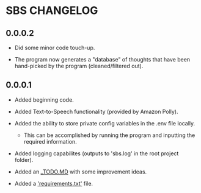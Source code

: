 # SBS CHANGELOG

## 0.0.0.2

- Did some minor code touch-up.

- The program now generates a "database" of thoughts that have been hand-picked by the program (cleaned/filtered out).

## 0.0.0.1

- Added beginning code.

- Added Text-to-Speech functionality (provided by Amazon Polly).

- Added the ability to store private config variables in the .env file locally.
  - This can be accomplished by running the program and inputting the required information.

- Added logging capabilites (outputs to 'sbs.log' in the root project folder).

- Added an [_TODO.MD](_TODO.MD) with some improvement ideas.

- Added a ['requirements.txt'](requirements.txt) file.
